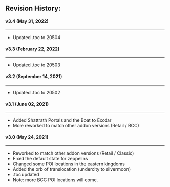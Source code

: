 ## Revision History:

#### v3.4 (May 31, 2022)
------------------------------
* Updated .toc to 20504

#### v3.3 (February 22, 2022)
------------------------------
* Updated .toc to 20503

#### v3.2 (September 14, 2021)
------------------------------
* Updated .toc to 20502

#### v3.1 (June 02, 2021)
------------------------------
* Added Shattrath Portals and the Boat to Exodar
* More reworked to match other addon versions (Retail / BCC)

#### v3.0 (May 24, 2021)
------------------------------
* Reworked to match other addon versions (Retail / Classic)
* Fixed the default state for zeppelins
* Changed some POI locations in the eastern kingdoms
* Added the orb of translocation (undercity to silvermoon)
* .toc updated
* Note: more BCC POI locations will come.
